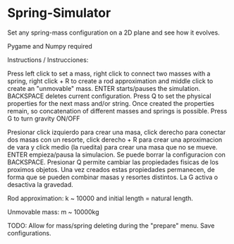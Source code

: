 # Spring-Simulator
Set any spring-mass configuration on a 2D plane and see how it evolves. 

Pygame and Numpy required

Instructions / Instrucciones:

Press left click to set a mass, right click to connect two masses with a spring, 
right click + R to create a rod approximation and middle click to create an "unmovable" mass.
ENTER starts/pauses the simulation. BACKSPACE deletes current configuration.
Press Q to set the physical properties for the next mass and/or string. Once created the properties remain, 
so concatenation of different masses and springs is possible. Press G to turn gravity ON/OFF

Presionar click izquierdo para crear una masa, click derecho para conectar dos masas con un resorte,
click derecho + R para crear una aproximacion de vara y click medio (la ruedita) para crear una masa que no se mueve.
ENTER empieza/pausa la simulacion. Se puede borrar la configuracion con BACKSPACE. Presionar Q permite cambiar
las propiedades fisicas de los proximos objetos. Una vez creados estas propiedades permanecen, de forma que se pueden combinar
masas y resortes distintos. La G activa o desactiva la gravedad.

Rod approximation: k ~ 10000 and initial length = natural length.

Unmovable mass: m ~ 10000kg

TODO: 
Allow for mass/spring deleting during the "prepare" menu. Save configurations.
